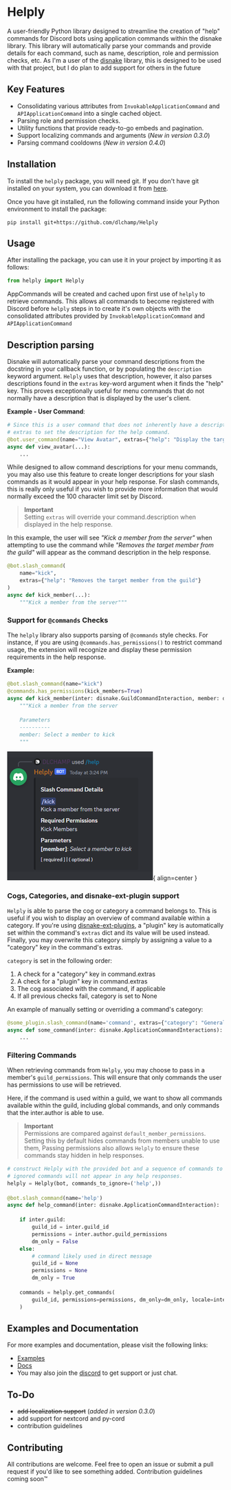 # Helply


A user-friendly Python library designed to streamline the creation of "help" commands for
Discord bots using application commands within the disnake library. This library will automatically parse your commands
and provide details for each command, such as name, description, role and permission checks, etc.  As I'm a user of the [disnake](https://disnake.dev) library, this is designed to be used with that project, but I do plan to add support for others in the future




## Key Features
- Consolidating various attributes from `InvokableApplicationCommand` and `APIApplicationCommand` into a single cached object.
- Parsing role and permission checks.
- Utility functions that provide ready-to-go embeds and pagination.
- Support localizing commands and arguments (*New in version 0.3.0*)
- Parsing command cooldowns (*New in version 0.4.0*)



## Installation

To install the `helply` package, you will need git. If you don't have git installed on your system, you can download it from [here](https://git-scm.com/downloads).

Once you have git installed, run the following command inside your Python environment to install the package:

```
pip install git+https://github.com/dlchamp/Helply
```

## Usage

After installing the package, you can use it in your project by importing it as follows:

```python
from helply import Helply
```

AppCommands will be created and cached upon first use of `helply` to retrieve commands.
This allows all commands to become registered with Discord before `helply` steps in to create it's own objects with the consolidated attributes provided by `InvokableApplicationCommand` and `APIApplicationCommand`

## Description parsing
Disnake will automatically parse your command descriptions from the docstring in your callback function, or by populating the `description` keyword argument. `Helply` uses that description, however, it also parses descriptions found in the `extras` key-word argument when it finds the "help" key.  This proves exceptionally useful for menu commands that do not normally have a description that is displayed by the user's client.

**Example - User Command**:
```python
# Since this is a user command that does not inherently have a description. We are using
# extras to set the description for the help command.
@bot.user_command(name="View Avatar", extras={"help": "Display the target user's avatar"})
async def view_avatar(...):
    ...
```

While designed to allow command descriptions for your menu commands, you may also use this feature
to create longer descriptions for your slash commands as it would appear in your help response.
For slash commands, this is really only useful if you wish to provide more information that would normally exceed the 100 character limit set by Discord.

> **Important**  
    Setting `extras` will override your command.description when displayed in the help response.

In this example, the user will see *"Kick a member from the server"* when attempting to use the command
while *"Removes the target member from the guild"* will appear as the command description in the help response.

```python
@bot.slash_command(
    name="kick",
    extras={"help": "Removes the target member from the guild"}
)
async def kick_member(...):
    """Kick a member from the server"""
```


### Support for `@commands` Checks

The `helply` library also supports parsing of `@commands` style checks. For instance, if you are using `@commands.has_permissions()` to restrict command usage, the extension will recognize and display these permission requirements in the help response.

**Example:**
```python
@bot.slash_command(name="kick")
@commands.has_permissions(kick_members=True)
async def kick_member(inter: disnake.GuildCommandInteraction, member: disnake.Member):
    """Kick a member from the server

    Parameters
    ----------
    member: Select a member to kick
    """
```
![slash_command_detail_example.png](assets/example.png){ align=center }


### Cogs, Categories, and disnake-ext-plugin support
`Helply` is able to parse the cog or category a command belongs to.  This is useful if you wish to display an overview of command available within a category.
If you're using [disnake-ext-plugins](https://github.com/DisnakeCommunity/disnake-ext-plugins), a "plugin" key is automatically set within the command's `extras` dict and its value will be used instead.  
Finally, you may overwrite this category simply by assigning a value to a "category" key in the command's extras.

`category` is set in the following order:
1. A check for a "category" key in command.extras
2. A check for a "plugin" key in command.extras
3. The cog associated with the command, if applicable
4. If all previous checks fail, category is set to None


An example of manually setting or overriding a command's category:

```py
@some_plugin.slash_command(name='command', extras={"category": "General"})
async def some_command(inter: disnake.ApplicationCommandInteractions):
    ...

```

### Filtering Commands
When retrieving commands from `Helply`, you may choose to pass in a member's `guild_permissions`.
This will ensure that only commands the user has permissions to use will be retrieved.

Here, if the command is used within a guild, we want to show all commands available within the guild,
including global commands, and only commands that the inter.author is able to use.

> **Important**  
> Permissions are compared against `default_member_permissions`.  Setting this by default
> hides commands from members unable to use them, Passing permissions also allows `Helply` to ensure
> these commands stay hidden in help responses.


```py
# construct Helply with the provided bot and a sequence of commands to ignore
# ignored commands will not appear in any help responses.
helply = Helply(bot, commands_to_ignore=('help',))

@bot.slash_command(name='help')
async def help_command(inter: disnake.ApplicationCommandInteraction):

    if inter.guild:
        guild_id = inter.guild_id
        permissions = inter.author.guild_permissions
        dm_only = False
    else:
        # command likely used in direct message
        guild_id = None
        permissions = None
        dm_only = True

    commands = helply.get_commands(
        guild_id, permissions=permissions, dm_only=dm_only, locale=inter.locale
    )
```

## Examples and Documentation

For more examples and documentation, please visit the following links:

- [Examples](https://github.com/dlchamp/Helply/blob/main/examples/)
- [Docs](https://dlchamp.github.io/Helply/)
- You may also join the [discord](https://discord.gg/nmwaDS35sC) to get support or just chat.



## To-Do
- ~~add localization support~~ (*added in version 0.3.0*)
- add support for nextcord and py-cord
- contribution guidelines


## Contributing
All contributions are welcome.  Feel free to open an issue or submit a pull request if you'd like to see something added.
Contribution guidelines coming soon™
